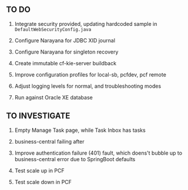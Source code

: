
## TO DO

1. Integrate security provided, updating hardcoded sample in `DefaultWebSecurityConfig.java`

1. Configure Narayana for JDBC XID journal

1. Configure Narayana for singleton recovery

1. Create immutable cf-kie-server buildback

1. Improve configuration profiles for local-sb, pcfdev, pcf remote

1. Adjust logging levels for normal, and troubleshooting modes

1. Run against Oracle XE database


## TO INVESTIGATE

1. Empty Manage Task page, while Task Inbox has tasks

1. business-central failing after

1. Improve authentication failure (401) fault, which doens't bubble up to business-central error due to SpringBoot defaults

1. Test scale up in PCF

1. Test scale down in PCF

